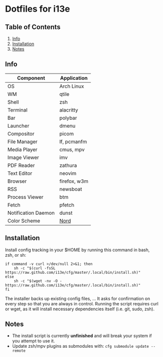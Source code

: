 # Dotfiles for i13e

## Table of Contents

1. [Info](#info)
2. [Installation](#installation)
3. [Notes](#notes)

## Info

| Component           | Application                   |
| ------------------- | ----------------------------- |
| OS                  | Arch Linux                    |
| WM                  | qtile                         |
| Shell               | zsh                           |
| Terminal            | alacritty                     |
| Bar                 | polybar                       |
| Launcher            | dmenu                         |
| Compositor          | picom                         |
| File Manager        | lf, pcmanfm                   |
| Media Player        | cmus, mpv                     |
| Image Viewer        | imv                           |
| PDF Reader          | zathura                       |
| Text Editor         | neovim                        |
| Browser             | firefox, w3m                  |
| RSS                 | newsboat                      |
| Process Viewer      | btm                           |
| Fetch               | pfetch                        |
| Notification Daemon | dunst                         |
| Color Scheme        | [Nord](https://nordtheme.com) |

## Installation

Install config tracking in your $HOME by running this command in bash, zsh, or
sh:

```shell
if command -v curl >/dev/null 2>&1; then
    sh -c "$(curl -fsSL https://raw.github.com/i13e/cfg/master/.local/bin/install.sh)"
else
    sh -c "$(wget -nv -O - https://raw.github.com/i13e/cfg/master/.local/bin/install.sh)"
fi
```

The installer backs up existing config files, ... It asks for confirmation on every step so that you are always in control. Running the script requires curl or wget, as it will install necessary dependencies itself (i.e. git, sudo, zsh).

## Notes

- The install script is currently **unfinished** and will break your system if you attempt to use it.
- Update zsh/mpv plugins as submodules with: `cfg submodule update --remote`
